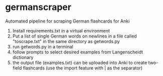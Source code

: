 # germanscraper
Automated pipeline for scraping German flashcards for Anki

1. Install requirements.txt in a virtual environment
2. Put a list of single German words on newlines in a file called "toscrape.txt" in the same directory as getwords.py
3. run getwords.py in a terminal
4. follow prompts to select desired examples from Langenscheidt dictionary
5. the output file (examples.txt) can be uploaded into Anki to create two-field flashcards (use the import feature with | as the separator)
